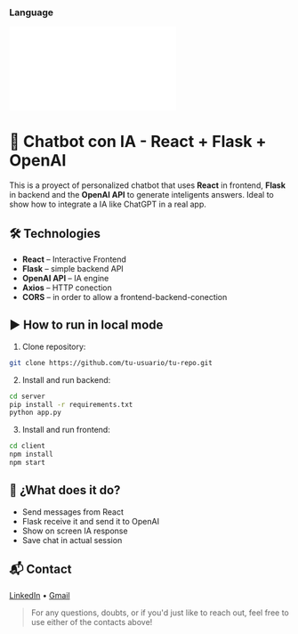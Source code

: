 ### Language
![Spanish](./README.es.md) 

# 🤖 Chatbot con IA - React + Flask + OpenAI
This is a proyect of personalized chatbot that uses **React** in frontend, **Flask** in backend and the **OpenAI API** to generate inteligents answers. Ideal to show how to integrate a IA like ChatGPT in a real app. 

<!-- 
## 🚀 Preview
→ Ejemplo:  
![Chatbot preview](https://tu-link-a-la-imagen.gif) 
-->

## 🛠️ Technologies
- **React** – Interactive Frontend 
- **Flask** – simple backend API 
- **OpenAI API** – IA engine
- **Axios** – HTTP conection
- **CORS** – in order to allow a frontend-backend-conection

## ▶️ How to run in local mode
1. Clone repository:
```bash
git clone https://github.com/tu-usuario/tu-repo.git
```
2. Install and run backend:
```bash
cd server
pip install -r requirements.txt
python app.py
```
3. Install and run frontend:
```bash
cd client
npm install
npm start
```
## 💬 ¿What does it do?
- Send messages from React  
- Flask receive it and send it to OpenAI  
- Show on screen IA response 
- Save chat in actual session

## 📬 Contact
[LinkedIn](https://linkedin.com/in/mateo-giuffra-023682289/) • [Gmail](matteogiuffrah40@gmail.com)

> For any questions, doubts, or if you'd just like to reach out, feel free to use either of the contacts above!


